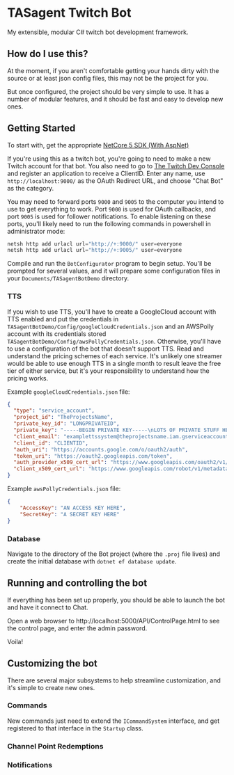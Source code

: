 # TASagent Twitch Bot

My extensible, modular C# twitch bot development framework.

## How do I use this?

At the moment, if you aren't comfortable getting your hands dirty with the source or at least json config files, this may not be the project for you.

But once configured, the project should be very simple to use.  It has a number of modular features, and it should be fast and easy to develop new ones.

## Getting Started

To start with, get the appropriate [NetCore 5 SDK (With AspNet)](https://dotnet.microsoft.com/download/dotnet/5.0)

If you're using this as a twitch bot, you're going to need to make a new Twitch account for that bot.  You also need to go to [The Twitch Dev Console](https://dev.twitch.tv/console/apps) and register an application to receive a ClientID.  Enter any name, use `http://localhost:9000/` as the OAuth Redirect URL, and choose "Chat Bot" as the category.

You may need to forward ports `9000` and `9005` to the computer you intend to use to get everything to work.  Port `9000` is used for OAuth callbacks, and port `9005` is used for follower notifications.  To enable listening on these ports, you'll likely need to run the following commands in powershell in administrator mode:

```powershell
netsh http add urlacl url="http://+:9000/" user=everyone
netsh http add urlacl url="http://+:9005/" user=everyone
```

Compile and run the `BotConfigurator` program to begin setup.  You'll be prompted for several values, and it will prepare some configuration files in your `Documents/TASagentBotDemo` directory.  

### TTS

If you wish to use TTS, you'll have to create a GoogleCloud account with TTS enabled and put the credentials in `TASagentBotDemo/Config/googleCloudCredentials.json` and an AWSPolly account with its credentials stored `TASagentBotDemo/Config/awsPollyCredentials.json`.  Otherwise, you'll have to use a configuration of the bot that doesn't support TTS.  Read and understand the pricing schemes of each service.  It's unlikely one streamer would be able to use enough TTS in a single month to result leave the free tier of either service, but it's your responsibility to understand how the pricing works.

Example `googleCloudCredentials.json` file:
```json
{
  "type": "service_account",
  "project_id": "TheProjectsName",
  "private_key_id": "LONGPRIVATEID",
  "private_key": "-----BEGIN PRIVATE KEY-----\nLOTS OF PRIVATE STUFF HERE\n-----END PRIVATE KEY-----\n",
  "client_email": "examplettssystem@theprojectsname.iam.gserviceaccount.com",
  "client_id": "CLIENTID",
  "auth_uri": "https://accounts.google.com/o/oauth2/auth",
  "token_uri": "https://oauth2.googleapis.com/token",
  "auth_provider_x509_cert_url": "https://www.googleapis.com/oauth2/v1/certs",
  "client_x509_cert_url": "https://www.googleapis.com/robot/v1/metadata/x509/examplettssystem%theprojectsname.iam.gserviceaccount.com"
}
```

Example `awsPollyCredentials.json` file:
```json
{
    "AccessKey": "AN ACCESS KEY HERE",
    "SecretKey": "A SECRET KEY HERE"
}
```

### Database

Navigate to the directory of the Bot project (where the `.proj` file lives) and create the initial database with `dotnet ef database update`.

## Running and controlling the bot

If everything has been set up properly, you should be able to launch the bot and have it connect to Chat.

Open a web browser to http://localhost:5000/API/ControlPage.html to see the control page, and enter the admin password.

Voila!

## Customizing the bot

There are several major subsystems to help streamline customization, and it's simple to create new ones.

### Commands

New commands just need to extend the `ICommandSystem` interface, and get registered to that interface in the `Startup` class.

### Channel Point Redemptions

### Notifications